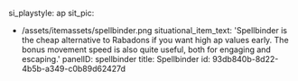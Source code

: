 si_playstyle: ap
sit_pic:
  - /assets/itemassets/spellbinder.png
situational_item_text: 'Spellbinder is the cheap alternative to Rabadons if you want high ap values early. The bonus movement speed is also quite useful, both for engaging and escaping.'
panelID: spellbinder
title: Spellbinder
id: 93db840b-8d22-4b5b-a349-c0b89d62427d
